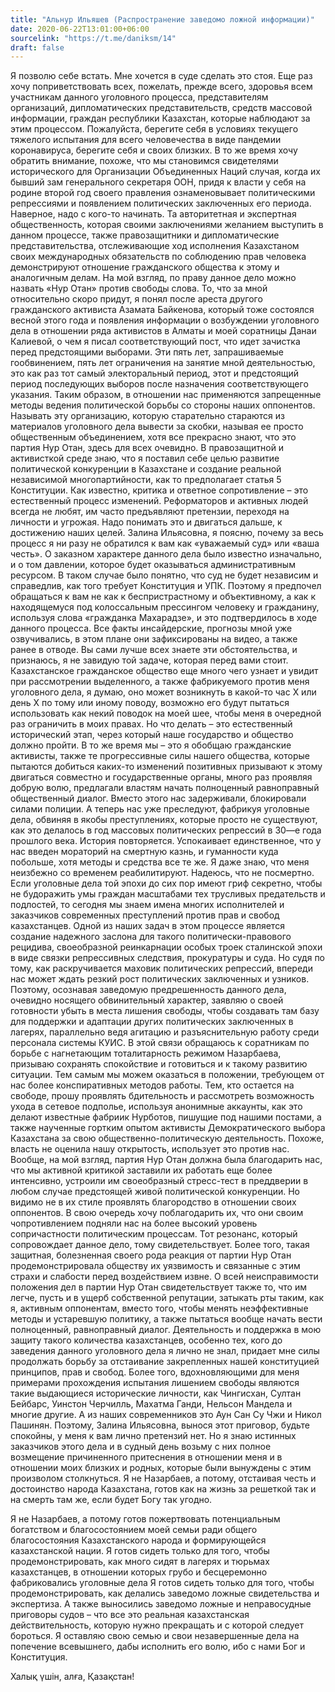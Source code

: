```yaml
---
title: "Альнур Ильяшев (Распространение заведомо ложной информации)"
date: 2020-06-22T13:01:00+06:00
sourcelink: "https://t.me/daniksm/14"
draft: false
---
```


Я позволю себе встать. Мне хочется в суде сделать это стоя. Еще раз хочу поприветствовать всех, пожелать, прежде всего, здоровья всем участникам данного уголовного процесса, представителям организаций, дипломатических представительств, средств массовой информации, граждан республики Казахстан, которые наблюдают за этим процессом. 
Пожалуйста, берегите себя в условиях текущего тяжелого испытания для всего человечества в виде пандемии коронавируса, берегите себя и своих близких.
В то же время хочу обратить внимание, похоже, что мы становимся свидетелями исторического для Организации Объединенных Наций случая, когда их бывший зам генерального секретаря ООН, придя к власти у себя на родине второй год своего правления ознаменовывает политическими репрессиями и появлением политических заключенных его периода. Наверное, надо с кого-то начинать. Та авторитетная и экспертная общественность, которая своими заключениями желанием выступить в данном процессе, также правозащитники и дипломатические представительства, отслеживающие ход исполнения Казахстаном своих международных обязательств по соблюдению прав человека демонстрируют отношение гражданского общества к этому и аналогичным делам. На мой взгляд, по праву данное дело можно назвать «Нур Отан» против свободы слова. То, что за мной относительно скоро придут, я понял после ареста другого гражданского активиста Азамата Байкенова, который тоже состоялся весной этого года и появления информации о возбуждении уголовного дела в отношении ряда активистов в Алматы и моей соратницы Данаи Калиевой, о чем я писал соответствующий пост, что идет зачистка перед предстоящими выборами. Эти пять лет, запрашиваемые гообвинением, пять лет ограничения на занятие мной деятельностью, это как раз тот самый электоральный период, этот и предстоящий период последующих выборов после назначения соответствующего указания. Таким образом, в отношении нас применяются запрещенные методы ведения политической борьбы со стороны наших оппонентов. Называть эту организацию, которую старательно стараются из материалов уголовного дела вывести за скобки, называя ее просто общественным объединением, хотя все прекрасно знают, что это партия Нур Отан, здесь для всех очевидно. В правозащитной и активисткой среде знаю, что я поставил себе целью развитие политической конкуренции в Казахстане и создание реальной независимой многопартийности, как то предполагает статья 5 Конституции. Как известно, критика и ответное сопротивление – это естественный процесс изменений. Реформаторов и активных людей всегда не любят, им часто предъявляют претензии, переходя на личности и угрожая. Надо понимать это и двигаться дальше, к достижению наших целей. Залина Ильясовна, я поясню, почему за весь процесс я ни разу не обратился к вам как «уважаемый суд» или «ваша честь». О заказном характере данного дела было известно изначально, и о том давлении, которое будет оказываться административным ресурсом. В таком случае было понятно, что суд не будет независим и справедлив, как того требует Конституция и УПК. Поэтому я предпочел обращаться к вам не как к беспристрастному и объективному, а как к находящемуся под колоссальным прессингом человеку и гражданину, используя слова «гражданка Махарадзе», и это подтвердилось в ходе данного процесса. Все факты инсайдерские, прогнозы мной уже озвучивались, в этом плане они зафиксированы на видео, а также ранее в отводе. Вы сами лучше всех знаете эти обстоятельства, и признаюсь, я не завидую той задаче, которая перед вами стоит. Казахстанское гражданское общество еще много чего узнает и увидит при рассмотрении выделенного, а также фабрикуемого против меня уголовного дела, я думаю, оно может возникнуть в какой-то час Х или день Х по тому или иному поводу, возможно его будут пытаться использовать как некий поводок на моей шее, чтобы меня в очередной раз ограничить в моих правах. Но что делать – это естественный исторический этап, через который наше государство и общество должно пройти. В то же время мы – это я обобщаю гражданские активисты, также те прогрессивные силы нашего общества, которые пытаются добиться каких-то изменений позитивных призывают к этому двигаться совместно и государственные органы, много раз проявляя добрую волю, предлагали властям начать полноценный равноправный общественный диалог. Вместо этого нас задерживали, блокировали силами полиции. А теперь нас уже преследуют, фабрикуя уголовные дела, обвиняя в якобы преступлениях, которые просто не существуют, как это делалось в год массовых политических репрессий в 30—е года прошлого века. История повторяется. Успокаивает единственное, что у нас введен мораторий на смертную казнь, и гуманности куда побольше, хотя методы и средства все те же. Я даже знаю, что меня неизбежно со временем реабилитируют. Надеюсь, что не посмертно. Если уголовные дела той эпохи до сих пор имеют гриф секретно, чтобы не будоражить умы граждан масштабами тех трусливых предательств и подлостей, то сегодня мы знаем имена многих исполнителей и заказчиков современных преступлений против прав и свобод казахстанцев. Одной из наших задач в этом процессе является создание надежного  заслона для такого политически-правового рецидива, своеобразной реинкарнации особых троек сталинской эпохи в виде связки репрессивных следствия, прокуратуры и суда. Но судя по тому, как раскручивается маховик политических репрессий, впереди нас может ждать резкий рост политических заключенных и узников. Поэтому, осознавая заведомую предрешенность данного дела, очевидно носящего обвинительный характер, заявляю о своей готовности убыть в места лишения свободы, чтобы создавать там базу для поддержки и адаптации других политических заключенных в лагерях, параллельно ведя агитацию и разъяснительную работу среди персонала системы КУИС. В этой связи обращаюсь к соратникам по борьбе с нагнетающим тоталитарность режимом Назарбаева, призываю сохранять спокойствие и готовиться и к такому развитию ситуации. Тем самым мы можем оказаться в положении, требующем от нас более конспиративных методов работы. Тем, кто остается на свободе, прошу проявлять бдительность и рассмотреть возможность ухода в сетевое подполье, используя анонимные аккаунты, как это делают известные фабриик Нурботов, пишущие под нашими постами, а также наученные гортким опытом активисты Демократического выбора Казахстана за свою общественно-политическую деятельность. Похоже, власть не оценила нашу открытость, использует это против нас. Вообще, на мой взгляд, партия Нур Отан должна была благодарить нас, что мы активной критикой заставили их работать еще более интенсивно, устроили им своеобразный стресс-тест в преддверии в любом случае предстоящей живой политической конкуренции. Но видимо не в их стиле проявлять благородство в отношении своих оппонентов.   В свою очередь хочу поблагодарить их, что они своим чопротивлением подняли нас на более высокий уровень сопричастности политическим процессам. Тот резонанс, который сопровождает данное дело, тому свидетельствует. Более того, такая защитная, болезненная своего рода реакция от партии Нур Отан продемонстрировала обществу их уязвимость и связанные с этим страхи и слабости перед воздействием извне. О всей неисправимости положения дел в партии Нур Отан свидетельствует также то, что им легче, пусть и в ущерб собственной репутации, затыкать рты таким, как я, активным оппонентам, вместо того, чтобы менять неэффективные методы и устаревшую политику, а также пытаться вообще начать вести полноценный, равноправный диалог. Деятельность и поддержка в мою защиту такого количества казахстанцев, особенно тех, кого до заведения данного уголовного дела я лично не знал,  придает мне силы продолжать борьбу за отстаивание закрепленных нашей конституцией принципов, прав и свобод. Более того, вдохновляющими для меня примерами прохождения испытания лишением свободы являются такие выдающиеся исторические личности, как Чингисхан, Султан Бейбарс, Уинстон Черчилль, Махатма Ганди, Нельсон Мандела и многие другие. А из наших современников это Аун Сан Су Чжи и Никол Пашинян. Поэтому, Залина Ильясовна, вынося этот приговор, будьте спокойны, у меня к вам лично претензий нет. Но я знаю истинных заказчиков этого дела и в судный день возьму с них полное возмещение причиненного притеснения в отношении меня и в отношении моих близких и родных, которые были вынуждены с этим произволом столкнуться. 
Я не Назарбаев, а потому, отстаивая честь и достоинство народа Казахстана, готов как на жизнь за решеткой так и на смерть там же, если будет Богу так угодно.

Я не Назарбаев, а потому готов пожертвовать потенциальным богатством и благосостоянием моей семьи ради общего благосостояния Казахстанского народа и формирующейся казахстанской нации.
Я готов сидеть только для того, чтобы продемонстрировать, как много сидят в лагерях и тюрьмах казахстанцев, в отношении которых грубо и бесцеремонно фабриковались уголовные дела
Я готов сидеть только для того, чтобы продемонстрировать, как делались заведомо ложные свидетельства и экспертиза. А также выносились заведомо ложные и неправосудные приговоры судов – что все это реальная казахстанская действительность, которую нужно прекращать и с которой следует бороться.
Я оставляю свою семью и свои незавершенные дела на попечение всевышнего, дабы исполнить его волю, ибо с нами Бог и Конституция.

Халық үшін, алға, Қазақстан!

